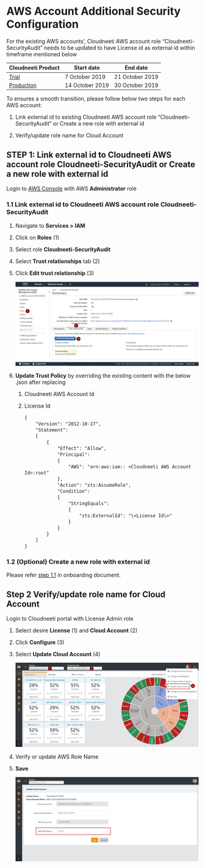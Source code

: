 **AWS Account Additional Security Configuration**
=================================================

For the existing AWS accounts’, Cloudneeti AWS account role
“Cloudneeti-SecurityAudit” needs to be updated to have License id as external id
within timeframe mentioned below

| **Cloudneeti Product**                   | **Start date** | **End date** |
|------------------------------------------|-----------------------------|----------------------------------------|
| [Trial](https://trial.cloudneeti.com)    | 7 October 2019              | 21 October 2019                        |
| [Production](https://app.cloudneeti.com) | 14 October 2019             | 30 October 2019                        |

To ensures a smooth transition, please follow below two steps for each AWS
account:

1.  Link external id to existing Cloudneeti AWS account role
    “Cloudneeti-SecurityAudit” or Create a new role with external id

2.  Verify/update role name for Cloud Account

**STEP 1: Link external id to Cloudneeti AWS account role Cloudneeti-SecurityAudit or Create a new role with external id**
--------------------------------------------------------------------------------------------------------------------------

Login to [AWS Console](https://aws.amazon.com/console/) with AWS **Administrator** role

### **1.1 Link external id to Cloudneeti AWS account role Cloudneeti-SecurityAudit**

1.  Navigate to **Services \> IAM**

2.  Click on **Roles** (1)

3.  Select role **Cloudneeti-SecurityAudit**

4.  Select **Trust relationships** tab (2)

5.  Click **Edit trust relationship** (3)

    ![EditRole](.././images/updateAWSConfiguration/AWS_IAM.png#thumbnail_1)

6.  **Update Trust Policy** by overriding the existing content with the below
    .json after replacing

    1.  Cloudneeti AWS Account Id

    2.  License Id

            { 
                "Version": "2012-10-17", 
                "Statement": 
                [ 
                    { 
                        "Effect": "Allow", 
                        "Principal": 
                        { 
                            "AWS": "arn:aws:iam:: <Cloudneeti AWS Account Id>:root" 
                        }, 
                        "Action": "sts:AssumeRole", 
                        "Condition": 
                        { 
                            "StringEquals": 
                            { 
                                "sts:ExternalId": "\<License Id\>" 
                            } 
                        } 
                    } 
                ] 
            } 


### **1.2 (Optional) Create a new role with external id**

Please refer [step 1.1](https://cloudneeti.github.io/Cloudneeti_SaaS_Docs/onboardingGuide/amazonWebServiceAccounts/#11-manual) in onboarding document.

**Step 2 Verify/update role name for Cloud Account**
----------------------------------------------------

Login to Cloudneeti portal with License Admin role

1.  Select desire **License** (1) and **Cloud Account** (2)

2.  Click **Configure** (3)

3.  Select **Update Cloud Account** (4)

    ![Update Account](.././images/updateAWSConfiguration/UpdateCloudAccount.png#thumbnail_1)

4.  Verify or update AWS Role Name

5.  **Save**

    ![Verify role name](.././images/updateAWSConfiguration/verifyRoleName.png#thumbnail_1)
